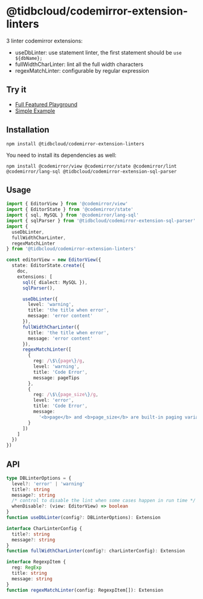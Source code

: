 # @tidbcloud/codemirror-extension-linters

3 linter codemirror extensions:

- useDbLinter: use statement linter, the first statement should be `use ${dbName};`
- fullWidthCharLinter: lint all the full width characters
- regexMatchLinter: configurable by regular expression

## Try it

- [Full Featured Playground](https://tisqleditor.vercel.app/playgroud)
- [Simple Example](https://tisqleditor.vercel.app/examples?ex=use-db-linter)

## Installation

```shell
npm install @tidbcloud/codemirror-extension-linters
```

You need to install its dependencies as well:

```shell
npm install @codemirror/view @codemirror/state @codemirror/lint @codemirror/lang-sql @tidbcloud/codemirror-extension-sql-parser
```

## Usage

```ts
import { EditorView } from '@codemirror/view'
import { EditorState } from '@codemirror/state'
import { sql, MySQL } from '@codemirror/lang-sql'
import { sqlParser } from '@tidbcloud/codemirror-extension-sql-parser'
import {
  useDbLinter,
  fullWidthCharLinter,
  regexMatchLinter
} from '@tidbcloud/codemirror-extension-linters'

const editorView = new EditorView({
  state: EditorState.create({
    doc,
    extensions: [
      sql({ dialect: MySQL }),
      sqlParser(),

      useDbLinter({
        level: 'warning',
        title: 'the title when error',
        message: 'error content'
      }),
      fullWidthCharLinter({
        title: 'the title when error',
        message: 'error content'
      }),
      regexMatchLinter([
        {
          reg: /\$\{page\}/g,
          level: 'warning',
          title: 'Code Error',
          message: pageTips
        },
        {
          reg: /\$\{page_size\}/g,
          level: 'error',
          title: 'Code Error',
          message:
            '<b>page</b> and <b>page_size</b> are built-in paging variables in the system, please replace the name of parameters.'
        }
      ])
    ]
  })
})
```

## API

```ts
type DBLinterOptions = {
  level?: 'error' | 'warning'
  title?: string
  message?: string
  /* control to disable the lint when some cases happen in run time */
  whenDisable?: (view: EditorView) => boolean
}
function useDbLinter(config?: DBLinterOptions): Extension

interface CharLinterConfig {
  title?: string
  message?: string
}
function fullWidthCharLinter(config?: charLinterConfig): Extension

interface RegexpItem {
  reg: RegExp
  title: string
  message: string
}
function regexMatchLinter(config: RegexpItem[]): Extension
```
